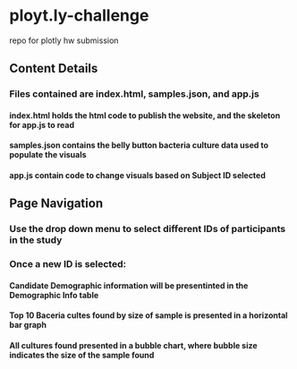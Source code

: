 # ployt.ly-challenge
repo for plotly hw submission

## Content Details
### Files contained are index.html, samples.json, and app.js
#### index.html holds the html code to publish the website, and the skeleton for app.js to read
#### samples.json contains the belly button bacteria culture data used to populate the visuals
#### app.js contain code to change visuals based on Subject ID selected

## Page Navigation
### Use the drop down menu to select different IDs of participants in the study
### Once a new ID is selected:
#### Candidate Demographic information will be presentinted in the Demographic Info table
#### Top 10 Baceria cultes found by size of sample is presented in a horizontal bar graph
#### All cultures found presented in a bubble chart, where bubble size indicates the size of the sample found
